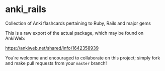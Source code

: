 # anki_rails
Collection of Anki flashcards pertaining to Ruby, Rails and major gems

This is a raw export of the actual package, which may be found on AnkiWeb:

https://ankiweb.net/shared/info/1642358939

You're welcome and encouraged to collaborate on this project; simply fork and make pull requests from your `master` branch!
